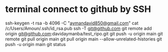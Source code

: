 # terminal connect to github by SSH


ssh-keygen -t rsa -b 4096 -C "aymandavid850@gmail.com"
cat /c/Users/Amoun/.ssh/id_rsa.pub
ssh -T git@github.com
git remote add origin git@github.com:davidaymanba/test_ripo.git
git push -u origin main
git remote
git pull origin main
git pull origin main --allow-unrelated-histories
git push -u origin main
git status
